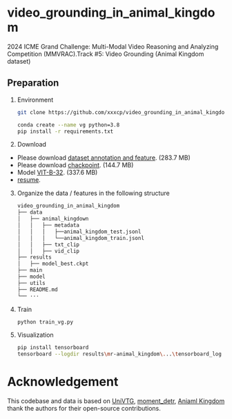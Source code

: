 # video_grounding_in_animal_kingdom
 2024 ICME Grand Challenge: Multi-Modal Video Reasoning and Analyzing Competition (MMVRAC).Track #5: Video Grounding (Animal Kingdom dataset) 
## Preparation
1. Environment
   ```bash
   git clone https://github.com/xxxcp/video_grounding_in_animal_kingdom.git
   
   conda create --name vg python=3.8
   pip install -r requirements.txt
   ```
   
2. Download
 -   Please download [dataset annotation and feature](https://drive.google.com/file/d/1tVloZdISLdNk1ckgBu-wxqQD2sRWz2af/view?usp=drive_link). (283.7 MB)
 -   Please download [chackpoint](https://drive.google.com/file/d/1GY68psWBJouImzYXNnjJF5JXj5rKJxdo/view?usp=drive_link). (144.7 MB)
 -   Model [VIT-B-32](https://drive.google.com/file/d/1nOGv10rk6kHkUecx3e1qw6Mx8bcGxXA1/view?usp=drive_link). (337.6 MB)
 -   [resume](https://drive.google.com/drive/folders/1yLP7_LEONJNwVH9TuFI-ZNduNQFfCsya?usp=drive_link). 
   
3. Organize the data / features in the following structure
   ```bash
   video_grounding_in_animal_kingdom
   ├── data
   │   ├── animal_kingdown
   │   │   ├── metadata
   │   │   │   ├──animal_kingdom_test.jsonl
   │   │   │   └──animal_kingdom_train.jsonl
   │   │   ├── txt_clip
   │   │   ├── vid_clip
   ├── results
   │   ├── model_best.ckpt
   ├── main
   ├── model
   ├── utils
   ├── README.md
   └── ···
   ```
4. Train
   ```bash
   python train_vg.py
   ```
5. Visualization
   ```bash
   pip install tensorboard
   tensorboard --logdir results\mr-animal_kingdom\...\tensorboard_log
   ```
# Acknowledgement
This codebase and data is based on
[UniVTG](https://github.com/showlab/UniVTG.git), 
[moment_detr](https://github.com/jayleicn/moment_detr.git), 
[Aniaml Kingdom](https://github.com/sutdcv/Animal-Kingdom.git)
thank the authors for their open-source contributions.
